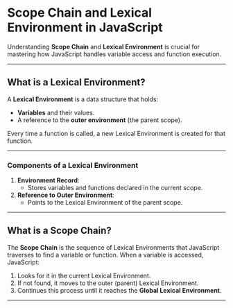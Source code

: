 # Scope Chain and Lexical Environment in JavaScript

Understanding **Scope Chain** and **Lexical Environment** is crucial for mastering how JavaScript handles variable access and function execution.

---

## **What is a Lexical Environment?**

A **Lexical Environment** is a data structure that holds:
- **Variables** and their values.
- A reference to the **outer environment** (the parent scope).

Every time a function is called, a new Lexical Environment is created for that function.

---

### **Components of a Lexical Environment**
1. **Environment Record**:
   - Stores variables and functions declared in the current scope.
2. **Reference to Outer Environment**:
   - Points to the Lexical Environment of the parent scope.

---

## **What is a Scope Chain?**

The **Scope Chain** is the sequence of Lexical Environments that JavaScript traverses to find a variable or function. When a variable is accessed, JavaScript:
1. Looks for it in the current Lexical Environment.
2. If not found, it moves to the outer (parent) Lexical Environment.
3. Continues this process until it reaches the **Global Lexical Environment**.

---